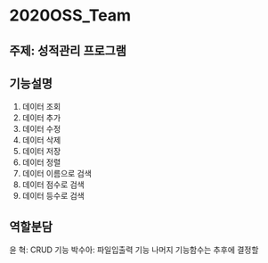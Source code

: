 # 2020OSS_Team

## 주제: 성적관리 프로그램

## 기능설명
1. 데이터 조회
2. 데이터 추가
3. 데이터 수정
4. 데이터 삭제
5. 데이터 저장
6. 데이터 정렬
7. 데이터 이름으로 검색
8. 데이터 점수로 검색
9. 데이터 등수로 검색

## 역할분담
윤  혁: CRUD 기능
박수아: 파일입출력 기능
나머지 기능함수는 추후에 결정할 
